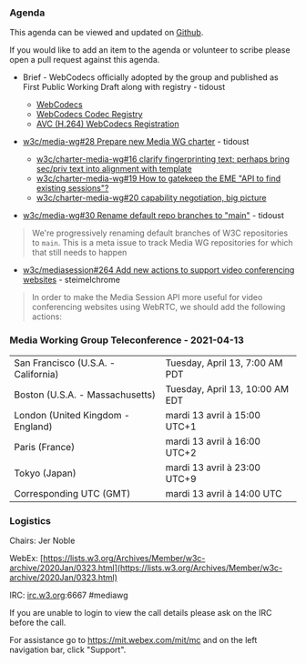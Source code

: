 ### Agenda

This agenda can be viewed and updated on [Github](https://github.com/w3c/media-wg/blob/master/meetings/2021-04-13-Media_Working_Group_Teleconference-agenda.md).

If you would like to add an item to the agenda or volunteer to scribe please open a pull request against this agenda.

* Brief - WebCodecs officially adopted by the group and published as First Public Working Draft along with registry - tidoust
  * [WebCodecs](https://www.w3.org/TR/webcodecs/)
  * [WebCodecs Codec Registry](https://www.w3.org/TR/webcodecs-codec-registry/)
  * [AVC (H.264) WebCodecs Registration](https://www.w3.org/TR/webcodecs-avc-codec-registration/)

* [w3c/media-wg#28 Prepare new Media WG charter](https://github.com/w3c/media-wg/issues/28) - tidoust
  * [w3c/charter-media-wg#16 clarify fingerprinting text; perhaps bring sec/priv text into alignment with template](https://github.com/w3c/charter-media-wg/issues/16)
  * [w3c/charter-media-wg#19 How to gatekeep the EME "API to find existing sessions"?](https://github.com/w3c/charter-media-wg/issues/19)
  * [w3c/charter-media-wg#20 capability negotiation, big picture](https://github.com/w3c/charter-media-wg/issues/20)

* [w3c/media-wg#30 Rename default repo branches to "main"](https://github.com/w3c/media-wg/issues/30) - tidoust
> We're progressively renaming default branches of W3C repositories to `main`. This is a meta issue to track Media WG repositories for which that still needs to happen

* [w3c/mediasession#264 Add new actions to support video conferencing websites](https://github.com/w3c/mediasession/issues/264) - steimelchrome
> In order to make the Media Session API more useful for video conferencing websites using WebRTC, we should add the following actions:


### Media Working Group Teleconference - 2021-04-13

<table>
<tr><td> San Francisco (U.S.A. - California) <td> Tuesday, April 13, 7:00 AM PDT
<tr><td> Boston (U.S.A. - Massachusetts) <td> Tuesday, April 13, 10:00 AM EDT
<tr><td> London (United Kingdom - England) <td> mardi 13 avril à 15:00 UTC+1
<tr><td> Paris (France) <td> mardi 13 avril à 16:00 UTC+2
<tr><td> Tokyo (Japan) <td> mardi 13 avril à 23:00 UTC+9
<tr><td> Corresponding UTC (GMT) <td> mardi 13 avril à 14:00 UTC
</table>

### Logistics

Chairs: Jer Noble

WebEx: [https://lists.w3.org/Archives/Member/w3c-archive/2020Jan/0323.html](https://lists.w3.org/Archives/Member/w3c-archive/2020Jan/0323.html)

IRC: [irc.w3.org](http://irc.w3.org/):6667 #mediawg

If you are unable to login to view the call details please ask on the IRC before the call.

For assistance go to https://mit.webex.com/mit/mc  and on the left navigation bar, click "Support".



              

